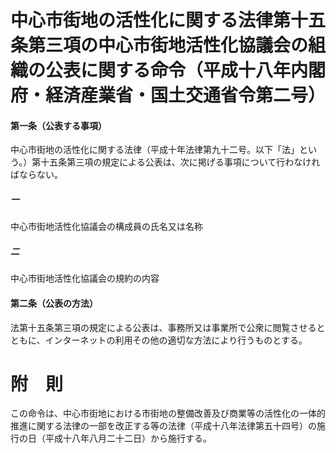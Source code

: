 # 中心市街地の活性化に関する法律第十五条第三項の中心市街地活性化協議会の組織の公表に関する命令（平成十八年内閣府・経済産業省・国土交通省令第二号）
#### 第一条（公表する事項）
中心市街地の活性化に関する法律（平成十年法律第九十二号。以下「法」という。）第十五条第三項の規定による公表は、次に掲げる事項について行わなければならない。
##### 一
中心市街地活性化協議会の構成員の氏名又は名称
##### 二
中心市街地活性化協議会の規約の内容
#### 第二条（公表の方法）
法第十五条第三項の規定による公表は、事務所又は事業所で公衆に閲覧させるとともに、インターネットの利用その他の適切な方法により行うものとする。
# 附　則
この命令は、中心市街地における市街地の整備改善及び商業等の活性化の一体的推進に関する法律の一部を改正する等の法律（平成十八年法律第五十四号）の施行の日（平成十八年八月二十二日）から施行する。
